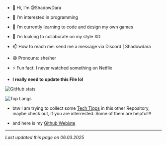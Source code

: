 - 👋 Hi, I’m @ShadowDara
- 👀 I’m interested in programming
- 🌱 I’m currently learning to code and design my own games
- 💞️ I’m looking to collaborate on my style XD
- 📫 How to reach me: send me a message via Discord | Shadowdara
- 😄 Pronouns: she/her
- ⚡ Fun fact: I never watched something on Netflix

- **I really need to update this File lol**

![GitHub stats](https://github-readme-stats.vercel.app/api?username=Shadowdara&theme=radical)

![Top Langs](https://github-readme-stats.vercel.app/api/top-langs/?username=Shadowdara&theme=radical)

<!---
ShadowDara/ShadowDara is a ✨ special ✨ repository because its `README.md` (this file) appears on your GitHub profile.
You can click the Preview link to take a look at your changes.
--->

- btw I am trying to collect some [Tech Tipps](https://github.com/ShadowDara/Tech-Stuff) in this other Repository, maybe check out, if you are interrested. Some of them are helpful!!!

- and here is my [Github Webiste](https://shadowdara.github.io)

---

*Last updated this page on 06.03.2025*
